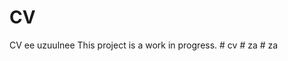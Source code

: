 # CV
CV ee uzuulnee
T h i s   p r o j e c t   i s   a   w o r k   i n   p r o g r e s s .  
 #   c v  
 #   z a  
 #   z a  
 